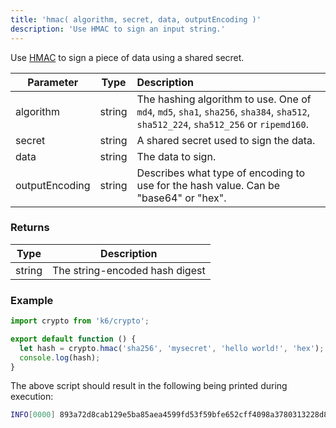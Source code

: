```yaml
---
title: 'hmac( algorithm, secret, data, outputEncoding )'
description: 'Use HMAC to sign an input string.'
---
```


Use [HMAC](https://en.wikipedia.org/wiki/Hash-based_message_authentication_code) to sign a piece of data using a shared secret.

| Parameter      |  Type  | Description                                                                                                                         |
| -------------- | :----: | :---------------------------------------------------------------------------------------------------------------------------------- |
| algorithm      | string | The hashing algorithm to use. One of `md4`, `md5`, `sha1`, `sha256`, `sha384`, `sha512`, `sha512_224`, `sha512_256` or `ripemd160`. |
| secret         | string | A shared secret used to sign the data.                                                                                              |
| data           | string | The data to sign.                                                                                                                   |
| outputEncoding | string | Describes what type of encoding to use for the hash value. Can be "base64" or "hex".                                                |

### Returns

| Type   | Description                    |
| ------ | ------------------------------ |
| string | The string-encoded hash digest |

### Example

<CodeGroup labels={[]}>

```javascript
import crypto from 'k6/crypto';

export default function () {
  let hash = crypto.hmac('sha256', 'mysecret', 'hello world!', 'hex');
  console.log(hash);
}
```

</CodeGroup>

The above script should result in the following being printed during execution:

<CodeGroup labels={[]}>

```bash
INFO[0000] 893a72d8cab129e5ba85aea4599fd53f59bfe652cff4098a3780313228d8c20f
```

</CodeGroup>
